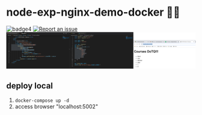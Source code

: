 # node-exp-nginx-demo-docker 🧨🚀

![badge4](https://img.shields.io/badge/docker-3.3.1-blue)
[![Report an issue](https://img.shields.io/badge/Support-Issues-green)](https://github.com/tquangdo/node-exp-nginx-demo-docker/issues/new)
![demo](demo.png)

## deploy local
1. `docker-compose up -d`
2. access browser "localhost:5002"
